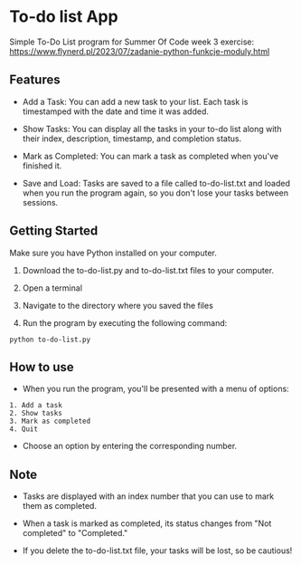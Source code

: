 # To-do list App
Simple To-Do List program for Summer Of Code week 3 exercise: https://www.flynerd.pl/2023/07/zadanie-python-funkcje-moduly.html

## Features
* Add a Task: You can add a new task to your list. Each task is timestamped with the date and time it was added.
  
* Show Tasks: You can display all the tasks in your to-do list along with their index, description, timestamp, and completion status.
  
* Mark as Completed: You can mark a task as completed when you've finished it.
  
* Save and Load: Tasks are saved to a file called to-do-list.txt and loaded when you run the program again, so you don't lose your tasks between sessions.

## Getting Started
Make sure you have Python installed on your computer.

1. Download the to-do-list.py and to-do-list.txt files to your computer.

2. Open a terminal

3. Navigate to the directory where you saved the files

4. Run the program by executing the following command:
```
python to-do-list.py
```

## How to use
* When you run the program, you'll be presented with a menu of options:
```
1. Add a task
2. Show tasks
3. Mark as completed
4. Quit
```
* Choose an option by entering the corresponding number.

## Note
* Tasks are displayed with an index number that you can use to mark them as completed.

* When a task is marked as completed, its status changes from "Not completed" to "Completed."

* If you delete the to-do-list.txt file, your tasks will be lost, so be cautious!
